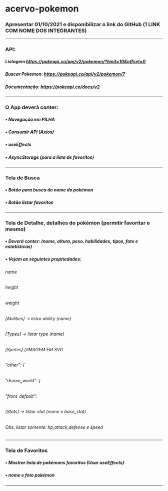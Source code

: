 # acervo-pokemon

### Apresentar 01/10/2021 e disponibilizar o link do GitHub (1 LINK COM NOME DOS INTEGRANTES)

------------------------------------------------------------------------------------------------------

### API: 
##### Listagem https://pokeapi.co/api/v2/pokemon/?limit=10&offset=0
##### Buscar Pokemon: https://pokeapi.co/api/v2/pokemon/7
##### Documentação: https://pokeapi.co/docs/v2

------------------------------------------------------------------------------------------------------

### O App deverá conter:
##### • Navegação em PILHA
##### • Consumir API (Axios)
##### • useEffects
##### • AsyncStorage (para a lista de favoritos)

------------------------------------------------------------------------------------------------------

### Tela de Busca
##### • Botão para busca do nome do pokémon
##### • Botão listar favoritos

------------------------------------------------------------------------------------------------------

### Tela de Detalhe, detalhes do pokémon (permitir favoritar o mesmo)
##### • Deverá conter: (nome, altura, peso, habilidades, tipos, foto e estatísticas)
##### • Vejam as seguintes propriedades:
###### name
###### height
###### weight
###### [Abilities] -> listar ability (name)
###### [Types] -> listar type (name)
###### [Sprites] //IMAGEM EM SVG
######  "other": {
######  "dream_world": {
######  "front_default":
######  [Stats] -> listar stat (name e base_stat)
######  Obs. listar somente: hp,attack,defense e speed

------------------------------------------------------------------------------------------------------

### Tela de Favoritos
##### • Mostrar lista de pokémons favoritos (Usar useEffects)
##### • nome e foto pokémon

------------------------------------------------------------------------------------------------------
